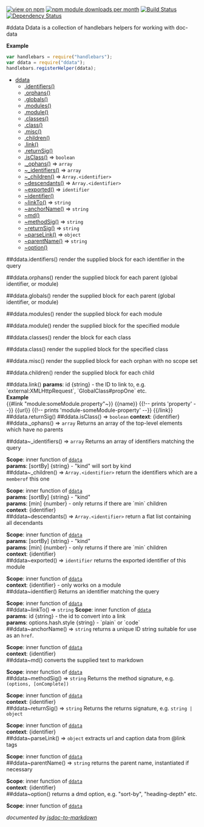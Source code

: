 [![view on npm](http://img.shields.io/npm/v/ddata.svg)](https://www.npmjs.org/package/ddata)
[![npm module downloads per month](http://img.shields.io/npm/dm/ddata.svg)](https://www.npmjs.org/package/ddata)
[![Build Status](https://travis-ci.org/75lb/ddata.svg?branch=master)](https://travis-ci.org/75lb/ddata)
[![Dependency Status](https://david-dm.org/75lb/ddata.svg)](https://david-dm.org/75lb/ddata)

<a name="module_ddata"></a>
#ddata
Ddata is a collection of handlebars helpers for working with doc-data

**Example**  
```js
var handlebars = require("handlebars");
var ddata = require("ddata");
handlebars.registerHelper(ddata);
```

* [ddata](#module_ddata)
  * [.identifiers()](#module_ddata.identifiers)
  * [.orphans()](#module_ddata.orphans)
  * [.globals()](#module_ddata.globals)
  * [.modules()](#module_ddata.modules)
  * [.module()](#module_ddata.module)
  * [.classes()](#module_ddata.classes)
  * [.class()](#module_ddata.class)
  * [.misc()](#module_ddata.misc)
  * [.children()](#module_ddata.children)
  * [.link()](#module_ddata.link)
  * [.returnSig()](#module_ddata.returnSig)
  * [.isClass()](#module_ddata.isClass) ⇒ <code>boolean</code>
  * [._ophans()](#module_ddata._ophans) ⇒ <code>array</code>
  * [~_identifiers()](#module_ddata.._identifiers) ⇒ <code>array</code>
  * [~_children()](#module_ddata.._children) ⇒ <code>Array.&lt;identifier&gt;</code>
  * [~descendants()](#module_ddata..descendants) ⇒ <code>Array.&lt;identifier&gt;</code>
  * [~exported()](#module_ddata..exported) ⇒ <code>identifier</code>
  * [~identifier()](#module_ddata..identifier)
  * [~linkTo()](#module_ddata..linkTo) ⇒ <code>string</code>
  * [~anchorName()](#module_ddata..anchorName) ⇒ <code>string</code>
  * [~md()](#module_ddata..md)
  * [~methodSig()](#module_ddata..methodSig) ⇒ <code>string</code>
  * [~returnSig()](#module_ddata..returnSig) ⇒ <code>string</code>
  * [~parseLink()](#module_ddata..parseLink) ⇒ <code>object</code>
  * [~parentName()](#module_ddata..parentName) ⇒ <code>string</code>
  * [~option()](#module_ddata..option)

<a name="module_ddata.identifiers"></a>
##ddata.identifiers()
render the supplied block for each identifier in the query

<a name="module_ddata.orphans"></a>
##ddata.orphans()
render the supplied block for each parent (global identifier, or module)

<a name="module_ddata.globals"></a>
##ddata.globals()
render the supplied block for each parent (global identifier, or module)

<a name="module_ddata.modules"></a>
##ddata.modules()
render the supplied block for each module

<a name="module_ddata.module"></a>
##ddata.module()
render the supplied block for the specified module

<a name="module_ddata.classes"></a>
##ddata.classes()
render the block for each class

<a name="module_ddata.class"></a>
##ddata.class()
render the supplied block for the specified class

<a name="module_ddata.misc"></a>
##ddata.misc()
render the supplied block for each orphan with no scope set

<a name="module_ddata.children"></a>
##ddata.children()
render the supplied block for each child

<a name="module_ddata.link"></a>
##ddata.link()
**params**: id {string} - the ID to link to, e.g. &#x60;external:XMLHttpRequest&#x60;, &#x60;GlobalClass#propOne&#x60; etc.  
**Example**  
{{#link "module:someModule.property"~}}
  {{name}} {{!-- prints 'property' --}}
  {{url}}  {{!-- prints 'module-someModule-property' --}}
{{/link}}
<a name="module_ddata.returnSig"></a>
##ddata.returnSig()
<a name="module_ddata.isClass"></a>
##ddata.isClass() ⇒ <code>boolean</code>
**context**: {identifier}  
<a name="module_ddata._ophans"></a>
##ddata._ophans() ⇒ <code>array</code>
Returns an array of the top-level elements which have no parents

<a name="module_ddata.._identifiers"></a>
##ddata~_identifiers() ⇒ <code>array</code>
Returns an array of identifiers matching the query

**Scope**: inner function of <code>[ddata](#module_ddata)</code>  
**params**: [sortBy] {string} - &quot;kind&quot; will sort by kind  
<a name="module_ddata.._children"></a>
##ddata~_children() ⇒ <code>Array.&lt;identifier&gt;</code>
return the identifiers which are a `memberof` this one

**Scope**: inner function of <code>[ddata](#module_ddata)</code>  
**params**: [sortBy] {string} - &quot;kind&quot;  
**params**: [min] {number} - only returns if there are &#x60;min&#x60; children  
**context**: {identifier}  
<a name="module_ddata..descendants"></a>
##ddata~descendants() ⇒ <code>Array.&lt;identifier&gt;</code>
return a flat list containing all decendants

**Scope**: inner function of <code>[ddata](#module_ddata)</code>  
**params**: [sortBy] {string} - &quot;kind&quot;  
**params**: [min] {number} - only returns if there are &#x60;min&#x60; children  
**context**: {identifier}  
<a name="module_ddata..exported"></a>
##ddata~exported() ⇒ <code>identifier</code>
returns the exported identifier of this module

**Scope**: inner function of <code>[ddata](#module_ddata)</code>  
**context**: {identifier} - only works on a module  
<a name="module_ddata..identifier"></a>
##ddata~identifier()
Returns an identifier matching the query

**Scope**: inner function of <code>[ddata](#module_ddata)</code>  
<a name="module_ddata..linkTo"></a>
##ddata~linkTo() ⇒ <code>string</code>
**Scope**: inner function of <code>[ddata](#module_ddata)</code>  
**params**: id {string} - the id to convert into a link  
**params**: options.hash.style {string} - &#x60;plain&#x60; or &#x60;code&#x60;  
<a name="module_ddata..anchorName"></a>
##ddata~anchorName() ⇒ <code>string</code>
returns a unique ID string suitable for use as an `href`.

**Scope**: inner function of <code>[ddata](#module_ddata)</code>  
**context**: {identifier}  
<a name="module_ddata..md"></a>
##ddata~md()
converts the supplied text to markdown

**Scope**: inner function of <code>[ddata](#module_ddata)</code>  
<a name="module_ddata..methodSig"></a>
##ddata~methodSig() ⇒ <code>string</code>
Returns the method signature, e.g. `(options, [onComplete])`

**Scope**: inner function of <code>[ddata](#module_ddata)</code>  
**context**: {identifier}  
<a name="module_ddata..returnSig"></a>
##ddata~returnSig() ⇒ <code>string</code>
Returns the returns signature, e.g. `string | object`

**Scope**: inner function of <code>[ddata](#module_ddata)</code>  
**context**: {identifier}  
<a name="module_ddata..parseLink"></a>
##ddata~parseLink() ⇒ <code>object</code>
extracts url and caption data from @link tags

**Scope**: inner function of <code>[ddata](#module_ddata)</code>  
<a name="module_ddata..parentName"></a>
##ddata~parentName() ⇒ <code>string</code>
returns the parent name, instantiated if necessary

**Scope**: inner function of <code>[ddata](#module_ddata)</code>  
**context**: {identifier}  
<a name="module_ddata..option"></a>
##ddata~option()
returns a dmd option, e.g. "sort-by", "heading-depth" etc.

**Scope**: inner function of <code>[ddata](#module_ddata)</code>  


*documented by [jsdoc-to-markdown](https://github.com/75lb/jsdoc-to-markdown)*
